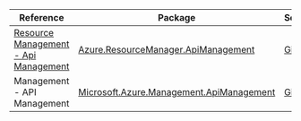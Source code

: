 | Reference | Package | Source |
|---|---|---|
|[Resource Management - Api Management](resourcemanager.apimanagement-readme.md)|[Azure.ResourceManager.ApiManagement](https://www.nuget.org/packages/Azure.ResourceManager.ApiManagement)|[GitHub](https://github.com/Azure/azure-sdk-for-net/blob/main/sdk/apimanagement/Azure.ResourceManager.ApiManagement)|
|Management - API Management|[Microsoft.Azure.Management.ApiManagement](https://www.nuget.org/packages/Microsoft.Azure.Management.ApiManagement)|[GitHub](https://github.com/Azure/azure-sdk-for-net)|
